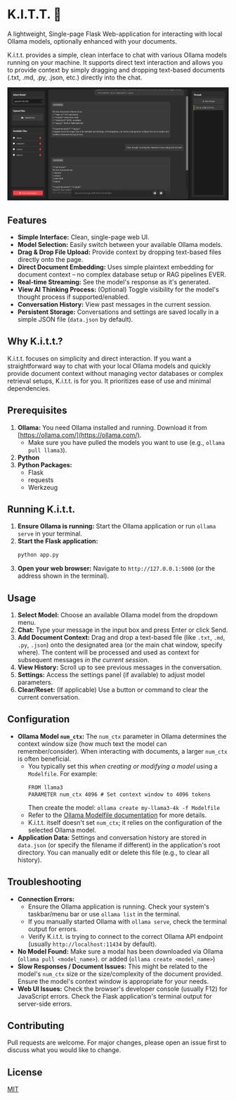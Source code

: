 # K.I.T.T. 🚗

A lightweight, Single-page Flask Web-application for interacting with local Ollama models, optionally enhanced with your documents.

K.i.t.t. provides a simple, clean interface to chat with various Ollama models running on your machine. It supports direct text interaction and allows you to provide context by simply dragging and dropping text-based documents (.txt, .md, .py, .json, etc.) directly into the chat.

![K.i.t.t. Screenshot](screenshot.png)

## Features

*   **Simple Interface:** Clean, single-page web UI.
*   **Model Selection:** Easily switch between your available Ollama models.
*   **Drag & Drop File Upload:** Provide context by dropping text-based files directly onto the page.
*   **Direct Document Embedding:** Uses simple plaintext embedding for document context – no complex database setup or RAG pipelines EVER.
*   **Real-time Streaming:** See the model's response as it's generated.
*   **View AI Thinking Process:** (Optional) Toggle visibility for the model's thought process if supported/enabled.
*   **Conversation History:** View past messages in the current session.
*   **Persistent Storage:** Conversations and settings are saved locally in a simple JSON file (`data.json` by default).

## Why K.i.t.t.?

K.i.t.t. focuses on simplicity and direct interaction. If you want a straightforward way to chat with your local Ollama models and quickly provide document context without managing vector databases or complex retrieval setups, 
K.i.t.t. is for you. It prioritizes ease of use and minimal dependencies.

## Prerequisites

1.  **Ollama:** You need Ollama installed and running. Download it from [https://ollama.com/](https://ollama.com/).
    *   Make sure you have pulled the models you want to use (e.g., `ollama pull llama3`).
2.  **Python**
3.  **Python Packages:**
    *   Flask
    *   requests
    *   Werkzeug

## Running K.i.t.t.

1.  **Ensure Ollama is running:** Start the Ollama application or run `ollama serve` in your terminal.
2.  **Start the Flask application:**
    ```bash
    python app.py
    ```
3.  **Open your web browser:** Navigate to `http://127.0.0.1:5000` (or the address shown in the terminal).

## Usage

1.  **Select Model:** Choose an available Ollama model from the dropdown menu.
2.  **Chat:** Type your message in the input box and press Enter or click Send.
3.  **Add Document Context:** Drag and drop a text-based file (like `.txt`, `.md`, `.py`, `.json`) onto the designated area (or the main chat window, specify where). The content will be processed and used as context for subsequent messages *in the current session*.
4.  **View History:** Scroll up to see previous messages in the conversation.
5.  **Settings:** Access the settings panel (if available) to adjust model parameters.
6.  **Clear/Reset:** (If applicable) Use a button or command to clear the current conversation.

## Configuration

*   **Ollama Model `num_ctx`:** The `num_ctx` parameter in Ollama determines the context window size (how much text the model can remember/consider). When interacting with documents, a larger `num_ctx` is often beneficial.
    *   You typically set this *when creating or modifying a model* using a `Modelfile`. For example:
        ```modelfile
        FROM llama3
        PARAMETER num_ctx 4096 # Set context window to 4096 tokens
        ```
        Then create the model: `ollama create my-llama3-4k -f Modelfile`
    *   Refer to the [Ollama Modelfile documentation](https://github.com/ollama/ollama/blob/main/docs/modelfile.md) for more details.
    *   K.i.t.t. itself doesn't set `num_ctx`; it relies on the configuration of the selected Ollama model.
*   **Application Data:** Settings and conversation history are stored in `data.json` (or specify the filename if different) in the application's root directory. You can manually edit or delete this file (e.g., to clear all history).

## Troubleshooting

*   **Connection Errors:**
    *   Ensure the Ollama application is running. Check your system's taskbar/menu bar or use `ollama list` in the terminal.
    *   If you manually started Ollama with `ollama serve`, check the terminal output for errors.
    *   Verify K.i.t.t. is trying to connect to the correct Ollama API endpoint (usually `http://localhost:11434` by default).
*   **No Model Found:** Make sure a modal has been downloaded via Ollama (`ollama pull <model_name>`). or added (`ollama create <model_name>`)
*   **Slow Responses / Document Issues:** This might be related to the model's `num_ctx` size or the size/complexity of the document provided. Ensure the model's context window is appropriate for your needs.
*   **Web UI Issues:** Check the browser's developer console (usually F12) for JavaScript errors. Check the Flask application's terminal output for server-side errors.

## Contributing
Pull requests are welcome. For major changes, please open an issue first to discuss what you would like to change.

## License
[MIT](LICENSE)

